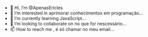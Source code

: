 - 👋 Hi, I’m @ApenasEricles
- 👀 I’m interested in  aprimorar conhecimentos em programação...
- 🌱 I’m currently learning  JavaScript...
- 💞️ I’m looking to collaborate on  no que for nescessário...
- 📫 How to reach me , é só chamar no meu email...

<!---
ApenasEricles/ApenasEricles is a ✨ special ✨ repository because its `README.md` (this file) appears on your GitHub profile.
You can click the Preview link to take a look at your changes.
--->
